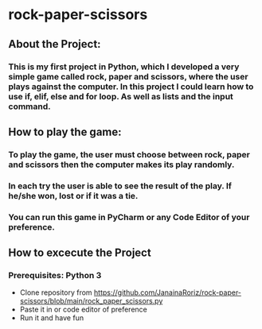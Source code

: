 # rock-paper-scissors

## About the Project:
### This is my first project in Python, which I developed a very simple game called rock, paper and scissors, where the user plays against the computer. In this project I could learn how to use if, elif, else and for loop. As well as lists and the input command.  

## How to play the game:
### To play the game, the user must choose between rock, paper and scissors then the computer makes its play randomly. 
### In each try the user is able to see the result of the play. If he/she won, lost or if it was a tie. 
### You can run this game in PyCharm or any Code Editor of your preference.


## How to excecute the Project
### Prerequisites: Python 3

- Clone repository from https://github.com/JanainaRoriz/rock-paper-scissors/blob/main/rock_paper_scissors.py
- Paste it in or code editor of preference 
- Run it and have fun
